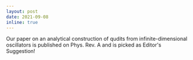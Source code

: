 ```yaml
---
layout: post
date: 2021-09-08
inline: true
---
```


Our paper on an analytical construction of qudits from infinite-dimensional oscillators is published on Phys. Rev. A and is picked as Editor's Suggestion!
